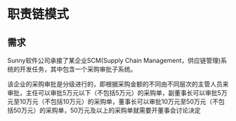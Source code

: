 # 职责链模式

## 需求

Sunny软件公司承接了某企业SCM(Supply Chain Management，供应链管理)系统的开发任务，其中包含一个采购审批子系统。

该企业的采购审批是分级进行的，即根据采购金额的不同由不同层次的主管人员来审批，主任可以审批5万元以下（不包括5万元）的采购单，副董事长可以审批5万元至10万元（不包括10万元）的采购单，董事长可以审批10万元至50万元（不包括50万元）的采购单，50万元及以上的采购单就需要开董事会讨论决定